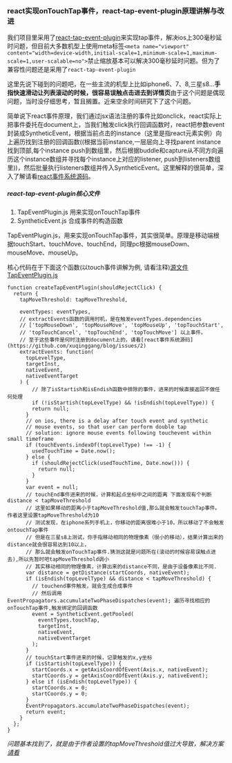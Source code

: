 ### react实现onTouchTap事件，react-tap-event-plugin原理讲解与改进

我们项目里采用了[react-tap-event-plugin](https://github.com/zilverline/react-tap-event-plugin)来实现tap事件，解决ios上300毫秒延时问题，但目前大多数机型上使用meta标签`<meta name="viewport" content="width=device-width,initial-scale=1,minimum-scale=1,maximum-scale=1,user-scalable=no">`禁止缩放基本可以解决300毫秒延时问题。但为了兼容性问题还是采用了`react-tap-event-plugin`

这里先说下碰到的问题吧，在一些主流的机型上比如iphone6、7、8,三星s8...**手指快速滑动让列表滚动的时候，很容易误触点击进去到详情页**由于这个问题是偶现问题，当时没仔细思考，暂且搁置。近来空余时间研究下了这个问题。

简单说下react事件原理，我们通过jsx语法注册的事件比如onclick，react实际上把事件委托在document上，当我们触发click执行回调函数时，react把参数event封装成SyntheticEvent，根据当前点击的instance（这里是指react元素实例）向上遍历找到注册的回调函数((根据当前instance,一层层向上寻找parent instance找到顶部,每个instance push到数组里，然后根据buddle和capture从不同方向遍历这个instance数组并寻找每个instance上对应的listener, push到listeners数组里))，然后批量执行listeners数组并传入SyntheticEvent。这里解释的很简单，深入了解请看[react事件系统源码](https://github.com/xuqinggang/blog/issues/2)。

##### react-tap-event-plugin核心文件
1. TapEventPlugin.js 用来实现onTouchTap事件
2. SyntheticEvent.js 合成事件的构造函数

TapEventPlugin.js，用来实现onTouchTap事件，其实很简单。原理是移动端根据touchStart、touchMove、touchEnd，同理pc根据mouseDown、mouseMove、mouseUp。

核心代码在于下面这个函数(以touch事件讲解为例, 请看注释)[源文件 TapEventPlugin.js](https://github.com/xuqinggang/react-tap-event-plugin/blob/master/src/TapEventPlugin.js)
```
function createTapEventPlugin(shouldRejectClick) {
  return {
    tapMoveThreshold: tapMoveThreshold,

    eventTypes: eventTypes,
    // extractEvents函数的调用时机，是在触发eventTypes.dependencies
    // ['topMouseDown', 'topMouseMove', 'topMouseUp', 'topTouchStart', 
    // 'topTouchCancel', 'topTouchEnd', 'topTouchMove'] 以上事件。
    // 至于这些事件是何时注册到document上的，请看[react事件系统源码](https://github.com/xuqinggang/blog/issues/2)
    extractEvents: function(
      topLevelType,
      targetInst,
      nativeEvent,
      nativeEventTarget
    ) {
        // 除了isStartish和isEndish函数中排除的事件，进来的时候直接返回不做任何处理
        if (!isStartish(topLevelType) && !isEndish(topLevelType)) {
        return null;
      }
      // on ios, there is a delay after touch event and synthetic
      // mouse events, so that user can perform double tap
      // solution: ignore mouse events following touchevent within small timeframe
      if (touchEvents.indexOf(topLevelType) !== -1) {
        usedTouchTime = Date.now();
      } else {
        if (shouldRejectClick(usedTouchTime, Date.now())) {
          return null;
        }
      }
      var event = null;
      // touchEnd事件进来的时候，计算和起点坐标中之间的距离 下面发现有个判断 distance < tapMoveThreshold
      // 这里如果移动的距离小于tapMoveThreshold值,那么就会触发touchTap事件。作者这里设置tapMoveThreshold为10
      // 测试发现，在iphone系列手机上，你移动的距离很难小于10，所以移动了不会触发ontouchTap事件
      // 但是在三星s8上测试，你手指移动相同的物理像素（很小的移动），结果计算出来的distance就会很容易达到10以上，
      // 那么就会触发onTouchTap事件.猜测这就是问题所在(滚动的时候容易误触点进去),所以先暂时吧tapMoveThreshold调小
      // 其实移动相同的物理像素，计算出来的distance不同，是由于设备像素比不同.
      var distance = getDistance(startCoords, nativeEvent);
      if (isEndish(topLevelType) && distance < tapMoveThreshold) {
        // touchend事件触发，就会生成合成事件
        // 然后调用EventPropagators.accumulateTwoPhaseDispatches(event); 遍历寻找相应的onTouchTap事件,触发绑定的回调函数
        event = SyntheticEvent.getPooled(
          eventTypes.touchTap,
          targetInst,
          nativeEvent,
          nativeEventTarget
        );
      }
      // touchStart事件进来的时候，记录触发的x,y坐标
      if (isStartish(topLevelType)) {
        startCoords.x = getAxisCoordOfEvent(Axis.x, nativeEvent);
        startCoords.y = getAxisCoordOfEvent(Axis.y, nativeEvent);
      } else if (isEndish(topLevelType)) {
        startCoords.x = 0;
        startCoords.y = 0;
      }
      EventPropagators.accumulateTwoPhaseDispatches(event);
      return event;
    }
  };
}
```

*问题基本找到了，就是由于作者设置的tapMoveThreshold值过大导致，解决方案[请看](https://github.com/xuqinggang/react-tap-event-plugin)*
